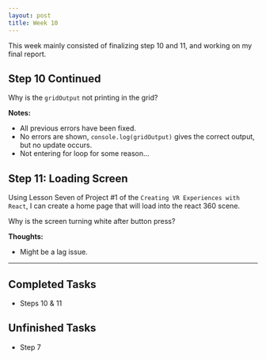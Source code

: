 ```yaml
---
layout: post
title: Week 10
---
```

This week mainly consisted of finalizing step 10 and 11, and working on my final report. 

## Step 10 Continued ##
Why is the `gridOutput` not printing in the grid?

**Notes:**
- All previous errors have been fixed.
- No errors are shown, `console.log(gridOutput)` gives the correct output, but no update occurs. 
- Not entering for loop for some reason...


## Step 11: Loading Screen ##
Using Lesson Seven of Project #1 of the `Creating VR Experiences with React`, I can create a home page that will load into the react 360 scene. 

Why is the screen turning white after button press?

**Thoughts:**
- Might be a lag issue. 

****

## Completed Tasks ##
- Steps 10 & 11

## Unfinished Tasks ##
- Step 7
